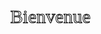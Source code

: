 <svg xmlns="http://www.w3.org/2000/svg" xmlns:xlink="http://www.w3.org/1999/xlink" width="400" height="100" viewBox="0 0 400 100">
  <style>
    @keyframes draw {
      0% {
        stroke-dasharray: 0 220;
        stroke-dashoffset: 220;
      }
      100% {
        stroke-dasharray: 220 220;
        stroke-dashoffset: 0;
      }
    }
  </style>
  <rect width="100%" height="100%" fill="transparent" />
  <text x="50%" y="50%" font-size="30" font-family="cursive" text-anchor="middle" dominant-baseline="middle" fill="none" stroke="black" stroke-width="1">
    <tspan>
      <animate attributeName="stroke-dasharray" dur="2s" repeatCount="1" from="0 220" to="220 220" fill="freeze" begin="0s" keyTimes="0;1" keySplines="0.5 0 0.5 1" calcMode="spline" keyPoints="0;1" id="animate-dash"></animate>
      <animate attributeName="stroke-dashoffset" dur="2s" repeatCount="1" from="220" to="0" fill="freeze" begin="0s" keyTimes="0;1" keySplines="0.5 0 0.5 1" calcMode="spline" keyPoints="0;1" id="animate-offset"></animate>
      Bienvenue
    </tspan>
  </text>
</svg>